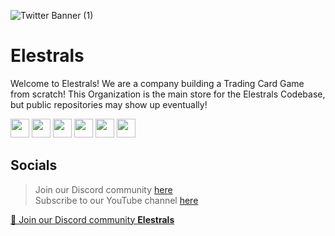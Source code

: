 ![Twitter Banner (1)](https://pbs.twimg.com/profile_banners/1492873932235489281/1674758101/1500x500)

# **Elestrals**

Welcome to Elestrals! We are a company building a Trading Card Game from scratch! This Organization is the main store for the Elestrals Codebase, but public repositories may show up eventually!

<p align="left">
<a href="mailto:elestrals@elestrals.com" style="text-decoration:none">
  <img height="30" src = "https://img.shields.io/badge/gmail-c14438?&style=for-the-badge&logo=gmail&logoColor=white">
</a>
  <a href="https://discord.gg/elestrals" style="text-decoration:none">
  <img height="30" src="https://img.shields.io/badge/discord-darkblue.svg?&style=for-the-badge&logo=discord&logoColor=white" />
</a>
<a href="https://elestrals.com/" style="text-decoration:none">
  <img height="30" src = "https://img.shields.io/badge/website-c14438?&style=for-the-badge&logo=internet&logoColor=white">
</a>
<a href="https://github.com/Elestrals" style="text-decoration:none">
  <img height="30" src="https://img.shields.io/badge/Github-grey.svg?&style=for-the-badge&logo=Github&logoColor=white" />
</a>
<a href="https://www.instagram.com/elestrals" style="text-decoration:none">
  <img height="30" src = "https://img.shields.io/badge/Instagram-%23E4405F.svg?&style=for-the-badge&logo=Instagram&logoColor=white">
</a>
<a href="https://www.youtube.com/@Elestrals" style="text-decoration:none">
  <img height="30" src = "https://img.shields.io/badge/YouTube-%23E20036.svg?&style=for-the-badge&logo=YouTube&logoColor=white">
</a>
<br />

## Socials

> Join our Discord community [here](https://discord.gg/Elestrals)   
> Subscribe to our YouTube channel [here](https://www.youtube.com/@Elestrals?sub_confirmation=1)

<a href="https://discord.gg/Elestrals">👋 Join our Discord community <strong>Elestrals</strong> </a>
